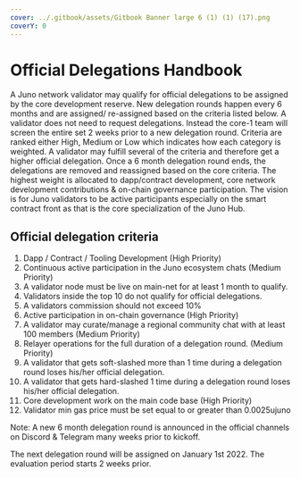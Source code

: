 ```yaml
---
cover: ../.gitbook/assets/Gitbook Banner large 6 (1) (1) (17).png
coverY: 0
---
```


# Official Delegations Handbook

A Juno network validator may qualify for official delegations to be assigned by the core development reserve. New delegation rounds happen every 6 months and are assigned/ re-assigned based on the criteria listed below. A validator does not need to request delegations. Instead the core-1 team will screen the entire set 2 weeks prior to a new delegation round. Criteria are ranked either High, Medium or Low which indicates how each category is weighted. A validator may fulfill several of the criteria and therefore get a higher official delegation. Once a 6 month delegation round ends, the delegations are removed and reassigned based on the core criteria. The highest weight is allocated to dapp/contract development, core network development contributions & on-chain governance participation. The vision is for Juno validators to be active participants especially on the smart contract front as that is the core specialization of the Juno Hub.

## Official delegation criteria

1. Dapp / Contract / Tooling Development (High Priority)
2. Continuous active participation in the Juno ecosystem chats (Medium Priority)
3. A validator node must be live on main-net for at least 1 month to qualify.
4. Validators inside the top 10 do not qualify for official delegations.
5. A validators commission should not exceed 10%
6. Active participation in on-chain governance (High Priority)
7. A validator may curate/manage a regional community chat with at least 100 members (Medium Priority)
8. Relayer operations for the full duration of a delegation round. (Medium Priority)
9. A validator that gets soft-slashed more than 1 time during a delegation round loses his/her official delegation.
10. A validator that gets hard-slashed 1 time during a delegation round loses his/her official delegation.
11. Core development work on the main code base (High Priority)
12. Validator min gas price must be set equal to or greater than 0.0025ujuno

Note: A new 6 month delegation round is announced in the official channels on Discord & Telegram many weeks prior to kickoff.

The next delegation round will be assigned on January 1st 2022. The evaluation period starts 2 weeks prior.
